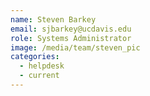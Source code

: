 ```yaml
---
name: Steven Barkey
email: sjbarkey@ucdavis.edu
role: Systems Administrator
image: /media/team/steven_pic
categories:
  - helpdesk
  - current
---
```


